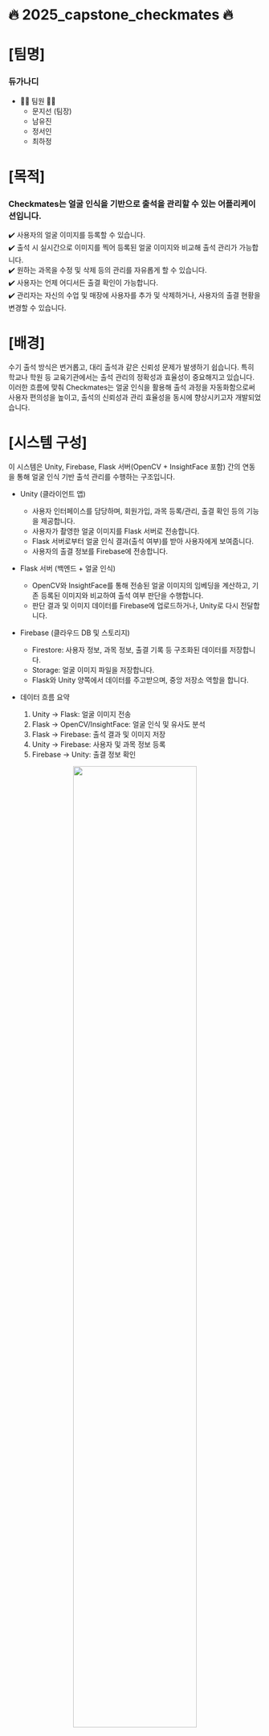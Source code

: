 # 🔥 2025_capstone_checkmates 🔥
# [팀명]
### 듀가나디 
* 👩‍💻 팀원 👩‍💻
  * 문지선 (팀장)
  * 남유진
  * 정서인
  * 최하정
    
# [목적]
### __Checkmates는 얼굴 인식을 기반으로 출석을 관리할 수 있는 어플리케이션입니다.__
✔️ 사용자의 얼굴 이미지를 등록할 수 있습니다. <br>
✔️ 출석 시 실시간으로 이미지를 찍어 등록된 얼굴 이미지와 비교해 출석 관리가 가능합니다. <br>
✔️ 원하는 과목을 수정 및 삭제 등의 관리를 자유롭게 할 수 있습니다. <br>
✔️ 사용자는 언제 어디서든 출결 확인이 가능합니다. <br>
✔️ 관리자는 자신의 수업 및 매장에 사용자를 추가 및 삭제하거나, 사용자의 출결 현황을 변경할 수 있습니다.<br>
# [배경]
수기 출석 방식은 번거롭고, 대리 출석과 같은 신뢰성 문제가 발생하기 쉽습니다. 특히 학교나 학원 등 교육기관에서는 출석 관리의 정확성과 효율성이 중요해지고 있습니다. 이러한 흐름에 맞춰 Checkmates는 얼굴 인식을 활용해 출석 과정을 자동화함으로써 사용자 편의성을 높이고, 출석의 신뢰성과 관리 효율성을 동시에 향상시키고자 개발되었습니다. <br>
# [시스템 구성]
이 시스템은 Unity, Firebase, Flask 서버(OpenCV + InsightFace 포함) 간의 연동을 통해 얼굴 인식 기반 출석 관리를 수행하는 구조입니다.

* Unity (클라이언트 앱)
  * 사용자 인터페이스를 담당하며, 회원가입, 과목 등록/관리, 출결 확인 등의 기능을 제공합니다.
  * 사용자가 촬영한 얼굴 이미지를 Flask 서버로 전송합니다.
  * Flask 서버로부터 얼굴 인식 결과(출석 여부)를 받아 사용자에게 보여줍니다.
  * 사용자의 출결 정보를 Firebase에 전송합니다.

* Flask 서버 (백엔드 + 얼굴 인식)
  * OpenCV와 InsightFace를 통해 전송된 얼굴 이미지의 임베딩을 계산하고, 기존 등록된 이미지와 비교하여 출석 여부 판단을 수행합니다.
  * 판단 결과 및 이미지 데이터를 Firebase에 업로드하거나, Unity로 다시 전달합니다.

* Firebase (클라우드 DB 및 스토리지)
  *  Firestore: 사용자 정보, 과목 정보, 출결 기록 등 구조화된 데이터를 저장합니다.
  *  Storage: 얼굴 이미지 파일을 저장합니다.
  *  Flask와 Unity 양쪽에서 데이터를 주고받으며, 중앙 저장소 역할을 합니다.
    
* 데이터 흐름 요약
  1. Unity → Flask: 얼굴 이미지 전송
  2. Flask → OpenCV/InsightFace: 얼굴 인식 및 유사도 분석
  3. Flask → Firebase: 출석 결과 및 이미지 저장
  4. Unity → Firebase: 사용자 및 과목 정보 등록
  5.	Firebase → Unity: 출결 정보 확인
  
<p align="center">
<img src="https://github.com/user-attachments/assets/5c7ba701-640f-41d2-bb04-e7aa66cedf4a" width="70%">
</p>

# [적용 기술] 
### 핵심 기술
* OpenCV: 얼굴 이미지 전처리 및 기본 이미지 처리 기능
* InsightFace: 고성능 얼굴 인식 및 임베딩 비교
* Flask: RESTful API 서버 구축 및 Unity와의 통신 처리
* Firebase Firestore: 사용자, 과목, 출결 정보 저장
* Firebase Storage: 얼굴 이미지 저장 및 관리
* Firebase Authentication: 사용자 로그인/회원가입 관리
  
### 개발 환경
<img src="https://img.shields.io/badge/Windows_11-0078D4?style=for-the-badge&logo=windows11&logoColor=white"/><img src="https://img.shields.io/badge/macOS-000000?style=for-the-badge&logo=apple&logoColor=white"/>

### 개발 도구
<img src="https://img.shields.io/badge/Unity-000000?style=for-the-badge&logo=unity&logoColor=white"/><img src="https://img.shields.io/badge/Firebase-FFCA28?style=for-the-badge&logo=firebase&logoColor=white"/><img src="https://img.shields.io/badge/Flask-000000?style=for-the-badge&logo=flask&logoColor=white"/><img src="https://img.shields.io/badge/OpenCV-5C3EE8?style=for-the-badge&logo=opencv&logoColor=white"/><img src="https://img.shields.io/badge/Visual%20Studio-5C2D91?style=for-the-badge&logo=visual-studio&logoColor=white"/>

### 개발 언어 및 프레임워크
<img src="https://img.shields.io/badge/Python-3776AB?style=for-the-badge&logo=python&logoColor=white"/><img src="https://img.shields.io/badge/C%23-239120?style=for-the-badge&logo=csharp&logoColor=white"/><img src="https://img.shields.io/badge/InsightFace-1E90FF?style=for-the-badge"/>

# [프로젝트 결과]
### 초기화면
<table>
  <tr>
    <td align="center" style="height: 3500px;">
     <img src="https://github.com/user-attachments/assets/7461133f-d22c-490d-a774-13dadf42014d" width="1350px"><br>
     <b> 시작 화면 </b>
     <p align="left"> ◦ 스플래시 화면 : 3초후 로그인 씬으로 이동 </p>
    </td>
    <td align="center">
      <img src="https://github.com/user-attachments/assets/c9adcc46-6d7f-4f75-ae28-791d125e9084" width="1100px"><br>
      <b> 로그인 화면 </b>
      <p align="left"> ◦ 사용자 유형 선택 가능 ( 관리자, 개인 사용자 선택 가능 ) </p>
      <p align="left"> ◦ 이메일, 비밀번호 입력 </p>
      <p align="left"> ◦ email 찾기, pw 찾기, 회원가입 버튼 클릭 시 각 화면으로 이동 </p>
      <p align="left"> ◦ 에러 등 인포 메시지 출력 </p>
    </td>
    <td align="center">
      <img src="https://github.com/user-attachments/assets/acc4579b-1d56-47cd-97f3-7282153017e4" width="1240px"><br>
      <b> 회원가입 화면 </b>
      <p align="left"> ◦ 사용자 유형 선택 가능 ( 관리자, 개인 사용자 선택 가능 ) </p>
      <p align="left"> ◦ 기관명, 이름, 이메일, 비밀번호, 전화번호 입력 </p>
      <p align="left"> ◦ 이메일 인증 기능 </p>
      <p align="left"> ◦ 에러 등 인포 메시지 출력 </p>
    </td>
    <td align="center">
      <img src="https://github.com/user-attachments/assets/4be9cb82-ba91-4073-ae8c-b410d9419497" width="1250px"><br>
      <b> 이메일 찾기 화면 </b>
      <p align="left"> ◦ 사용자 유형 선택 가능 ( 관리자, 개인 사용자 선택 가능 ) </p>
      <p align="left"> ◦ 이름, 전화번호 입력 </p>
      <p align="left"> ◦ 이메일 인증 기능 </p>
      <p align="left"> ◦ 에러 등 인포 메시지 출력 </p>
    </td>
    <td align="center">
      <img src="https://github.com/user-attachments/assets/87970809-c48b-4c9c-a885-01a3a97669b1" width="1250px"><br>
      <b>비밀번호 찾기 화면 </b>
      <p align="left"> ◦ 사용자 유형 선택 가능 ( 관리자, 개인 사용자 선택 가능 ) </p>
      <p align="left"> ◦ 이름, 이메일 입력 </p>
      <p align="left"> ◦ 이메일로 비밀번호 초기화 이메일 전송  </p>
      <p align="left"> ◦ 에러 등 인포 메시지 출력 </p>
    </td>
  </tr>
</table>

### 관리자 화면
<table>
  <tr>
    <td align="center" style="height: 3000px;" >
      <img src="https://github.com/user-attachments/assets/de6400ba-0a5e-4d4d-a529-1ac0a16f363c" width="1280px"><br>
      <b> 관리자 과목 리스트 화면 </b>
      <p align="left"> ◦ 관리자 프로필 : 기관명, 이름 정보 확인 가능 </p>
      <p align="left"> ◦ 로그아웃 버튼 : 클릭 시 로그아웃 되고 로그인 화면으로 이동 </p>
      <p align="left"> ◦ 생성한 과목 리스트 (과목 이름, 요일, 시간대)  </p>
      <p align="left"> ◦ 과목 추가 버튼 : 과목을 추가하는 판넬 팝업 </p>
      <p align="left"> ◦ 얼굴 인식 버튼 : 프로필 사진 클릭 시 얼굴 인식 화면으로 이동 </p>
    </td>
    <td align="center">
      <img src="https://github.com/user-attachments/assets/5975caf1-f253-44f0-9268-be58da3fb2fd" width="1310px"><br>
      <b> 강의 과목 생성 화면 </b>
      <p align="left"> ◦ 과목 이름, 요일, 시작 시간, 종료 시간 입력 </p>
      <p align="left"> ◦ 에러 등 인포 메시지 출력 </p>
      <p align="left"> ◦ 같은 계정에서, 동일한 이름의 과목으로 수정 불가 </p>
      <p align="left"> ◦ 동일한 요일의 동일한 시간대는 생성 불가 </p>
    </td>
    <td align="center">
      <img width="1150px" alt="att" src="https://github.com/user-attachments/assets/b8cb620a-09ef-4e88-8cfc-3ae34c100ced" /><br>
      <b> 과목별 출석 현황 화면 </b>
      <p align="left"> ◦ 출석, 지각, 결석 상태인 학생들의 목록 </p>
      <p align="left"> ◦ 과목 드롭다운으로 과목 이동 가능 </p>
      <p align="left"> ◦ 년, 월, 일 드롭다운으로 날짜 이동 가능 (달력 버튼 클릭 시)</p>
      <p align="left"> ◦ 과목 코드 버튼 : 과목 코드를 판넬로 확인 가능 (copy 기능) </p>
      <p align="left"> ◦ 출석, 지각, 결석 상태인 학생들의 목록 </p>
      <p align="left"> ◦ 과목 수정 버튼 : 과목 수정 판넬 팝업 </p>
      <p align="left"> ◦ 맴버 관리 버튼 : 맴버 삭제 화면 이동 </p>
    </td>
    <td align="center">
     <img width="1250px" alt="att_edit" src="https://github.com/user-attachments/assets/e16428d0-9dab-40a2-b2af-a241d567f236"/><br> 
      <b>과목 상태 편집 화면</b>
      <p align="left"> ◦ 과목 이름, 시작 시간, 종료 시간 수정 가능</p>
      <p align="left"> ◦ 에러 등의 인포 메시지 출력 </p>
      <p align="left"> ◦ 같은 계정에서, 동일한 이름의 과목으로 수정 불가 </p>
      <p align="left"> ◦ 동일한 요일의 동일한 시간대로 수정 불가 </p>
    </td>
    <td align="center">
      <img src="https://github.com/user-attachments/assets/3d6697f8-fd56-448b-8c12-b59ea5fdc427" width="1330px"><br>
      <b>출석 학생 얼굴 인식 화면</b>
      <p align="left"> ◦ 현재 시간대의 과목 이름 </p>
      <p align="left"> ◦ 기본은 전면 카메라 </p>
      <p align="left"> ◦ 후면 카메라 버튼 클릭 시 후면 카메라로 전환 </p>
      <p align="left"> ◦ 얼굴 인식 버튼 클릭 시 얼굴 인식 작동 : 서버에서 온 성공, 실패 등의 결과 메시지 출력 </p>
    </td>
  </tr>
</table>

### 개인 화면
<table>
  <tr>
    <td align="center">
      <img src="https://github.com/user-attachments/assets/99550753-70c6-40b5-89f6-280fa7cf47a7" width="1230px"><br>
      <b>사용자 수강 과목 리스트 화면</b>
      <p align="left"> ◦ 사용자 프로필 : 사용자 이름 정보 </p>
      <p align="left"> ◦ 수강하고 있는 과목 목록 출력 (과목 이름, 요일, 시간대) </p>
      <p align="left"> ◦ 로그아웃 버튼 : 로그아웃 되고 로그인 화면으로 이동 </p>
      <p align="left"> ◦ 과목 추가 버튼 : 과목 추가 판넬 팝업</p>
      <p align="left"> ◦ 얼굴 등록 버튼 : 프로필 버튼 클릭 시 얼굴 등록 화면으로 이동 </p>
    </td>
    <td align="center">
      <img src="https://github.com/user-attachments/assets/91f3ffa0-dff9-45ff-a1e2-31957d061466" width="1220px"><br>
      <b>수강 과목 추가 화면</b>
      <p align="left"> ◦ 과목 코드 입력 창 </p>
    </td>
    <td align="center">
      <img src="https://github.com/user-attachments/assets/d2e31d4f-f65b-4272-805b-500e05b7ffb0" width="1210px"><br>
      <b>해당 과목의 출결 조회 화면</b>
      <p align="left"> ◦ 과목 정보 확인 (관리자 명, 과목 이름, 과목 요일, 시간대) </p>
      <p align="left"> ◦ 출결 상태 리스트 : 날짜 별 지각, 결석, 출석 상태 확인 가능 </p>
    </td>
    <td align="center">
      <img src="https://github.com/user-attachments/assets/4805b1ba-7ef8-4df9-a097-ceb3ddcbdff3" width="1280px"><br>
      <b>사용자 얼굴 등록 화면</b>
      <p align="left"> ◦ 뒤로 가기 버튼 : 사용자 프로필 화면으로 이동 </p>
      <p align="left"> ◦ 기본은 전면 카메라  </p>
      <p align="left"> ◦ 후면 카메라 전환 버튼 : 버튼 클릭 시 후면 카메라로 이동  </p>
      <p align="left"> ◦ 3번 촬영을 요하는 안내 메시지 판넬 팝업 </p>
      <p align="left"> ◦ 얼굴 등록 버튼 : 버튼 클릭 시 서버 측의 결과 메시지 출력 </p>
      <p align="left"> ◦ 3번 촬영 시 2초후 사용자 프로필 화면으로 이동하고, 프로필 사진이 변경되며 해당 화면으로 이동할 수 있는 기능이 차단됨. </p>
      <p align="left"> ◦ 나눠서 촬영 가능 </p>
    </td>
  </tr>
</table>

# [기대 효과]
* __사용자 측면__ <br>
별도의 수기 입력 없이 하나의 휴대폰만으로 간편하게 출석 체크가 가능합니다. 얼굴 인식을 기반으로 하기 때문에, 대리 출석과 같은 기존 출석 방식의 문제를 방지하므로 보다 정확하고 철저한 출석 관리가 가능합니다. 사용자는 언제 어디서든 자신의 출결 현황을 확인할 수 있어 출석 정보와 접근성과 투명성도 높아집니다. 
* __비즈니스 측면__ <br>
학원, 교육 기관뿐만 아니라 병원, 피트니스 센터, 사무실, 상업 매장 등 다양한 분야에서 고객 관리 및 인원 체크를 자동화하는 데 활용될 수 있어 전반적인 업무 효율성을 크게 높일 수 있습니다.

